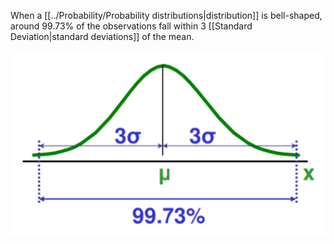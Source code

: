 When a [[../Probability/Probability distributions|distribution]] is bell-shaped, around 99.73% of the observations fall within 3 [[Standard Deviation|standard deviations]] of the mean.

![](../z_images/Pasted%20image%2020230316150947.png)

